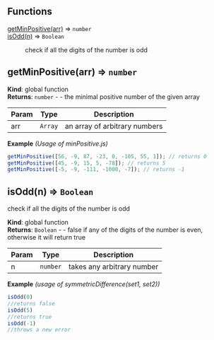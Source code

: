 ## Functions

<dl>
<dt><a href="#getMinPositive">getMinPositive(arr)</a> ⇒ <code>number</code></dt>
<dd></dd>
<dt><a href="#isOdd">isOdd(n)</a> ⇒ <code>Boolean</code></dt>
<dd><p>check if all the digits of the number is odd</p>
</dd>
</dl>

<a name="getMinPositive"></a>

## getMinPositive(arr) ⇒ <code>number</code>
**Kind**: global function  
**Returns**: <code>number</code> - - the minimal positive number of the given array  

| Param | Type | Description |
| --- | --- | --- |
| arr | <code>Array</code> | an array of arbitrary numbers |

**Example** *(Usage of minPositive.js)*  
```js
getMinPositive([56, -9, 87, -23, 0, -105, 55, 1]); // returns 0
getMinPositive([45, -9, 15, 5, -78]); // returns 5
getMinPositive([-5, -9, -111, -1000, -7]); // returns -1
```
<a name="isOdd"></a>

## isOdd(n) ⇒ <code>Boolean</code>
check if all the digits of the number is odd

**Kind**: global function  
**Returns**: <code>Boolean</code> - - false if any of the digits of the number is even, otherwise it will return true  

| Param | Type | Description |
| --- | --- | --- |
| n | <code>number</code> | takes any arbitrary number |

**Example** *(usage of symmetricDifference(set1, set2))*  
```js
isOdd(0)
//returns false
isOdd(5)
//returns true
isOdd(-1)
//throws a new error
```
